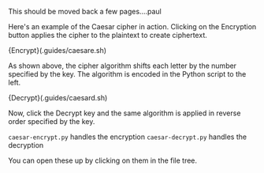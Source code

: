 This should be moved back a few pages....paul

Here's an example of the Caesar cipher in action. Clicking on the Encryption button applies the cipher to the plaintext to create ciphertext.

{Encrypt}(.guides/caesare.sh)

As shown above, the cipher algorithm shifts each letter by the number specified by the key. The algorithm is encoded in the Python script to the left.

{Decrypt}(.guides/caesard.sh)

Now, click the Decrypt key and the same algorithm is applied in reverse order specified by the key.

`caesar-encrypt.py` handles the encryption
`caesar-decrypt.py` handles the decryption

You can open these up by clicking on them in the file tree.